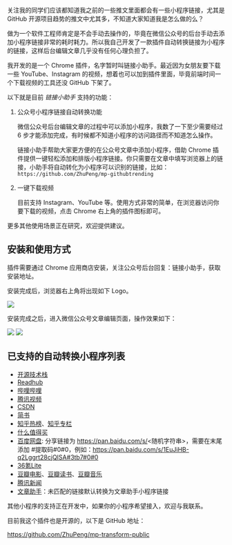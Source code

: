 关注我的同学们应该都知道我之前的一些推文里面都会有一些小程序链接，尤其是 GitHub 开源项目趋势的推文中尤其多，不知道大家知道我是怎么做的么？

做为一个软件工程师肯定是不会手动去操作的，毕竟在微信公众号的后台手动去添加小程序链接非常的耗时耗力。所以我自己开发了一款插件自动转换链接为小程序的链接，这样后台编辑文章几乎没有任何心理负担了。

我开发的是一个 Chrome 插件，名字暂时叫链接小助手。最近因为女朋友要下载一些 YouTube、Instagram 的视频，想着也可以加到插件里面，毕竟前端时间一个下载视频的工具还没 GitHub 下架了。

以下就是目前 *链接小助手* 支持的功能：

1. 公众号小程序链接自动转换功能

   微信公众号后台编辑文章的过程中可以添加小程序，我数了一下至少需要经过 6 步才能添加完成，有时候都不知道小程序的访问路径而不知道怎么操作。

   链接小助手帮助大家更方便的在公众号文章中添加小程序，借助 Chrome 插件提供一键轻松添加和排版小程序链接。你只需要在文章中填写浏览器上的链接，小助手将自动转化为小程序可以识别的链接，比如：`https://github.com/ZhuPeng/mp-githubtrending`

2. 一键下载视频

   目前支持 Instagram、YouTube 等。使用方式非常的简单，在浏览器访问你要下载的视频，点击 Chrome 右上角的插件图标即可。

更多其他使用场景正在研究，欢迎提供建议。

## 安装和使用方式

插件需要通过 Chrome 应用商店安装，关注公众号后台回复：链接小助手，获取安装地址。

安装完成后，浏览器右上角将出现如下 Logo。

![](https://7465-test-3c9b5e-1258459492.tcb.qcloud.la/common/link-128.png)

安装完成之后，进入微信公众号文章编辑页面，操作效果如下：

![](https://7465-test-3c9b5e-1258459492.tcb.qcloud.la/common/wechat-editor.PNG)
![](https://7465-test-3c9b5e-1258459492.tcb.qcloud.la/common/wechat-xiaoguo.PNG)


## 已支持的自动转换小程序列表

* [开源技术栈](<https://github.com/ZhuPeng/mp-githubtrending>)
* [Readhub](https://readhub.cn/topics)
* [哔哩哔哩](https://www.bilibili.com/)
* [腾讯视频](https://v.qq.com/)
* [CSDN](https://blog.csdn.net/)
* [简书](https://www.jianshu.com/)
* [知乎热榜](https://www.zhihu.com)、[知乎专栏](https://zhuanlan.zhihu.com)
* [什么值得买](https://www.smzdm.com)
* [百度网盘](https://pan.baidu.com): 分享链接为 https://pan.baidu.com/s/<随机字符串>，需要在末尾添加 #提取码#0#0，例如：https://pan.baidu.com/s/1EuJiHB-q2Lggrt28cjQISA#3tb7#0#0 
* [36氪Lite](https://36kr.com)
* [豆瓣电影](https://movie.douban.com/)、[豆瓣读书](https://book.douban.com/)、[豆瓣音乐](https://music.douban.com/)
* [腾讯新闻](https://new.qq.com/)
* [文章助手](https://linux.cn/article-10838-1.html)：未匹配的链接默认转换为文章助手小程序链接

其他小程序的支持正在开发中，如果你的小程序希望接入，欢迎与我联系。

目前我这个插件也是开源的，以下是 GitHub 地址：

https://github.com/ZhuPeng/mp-transform-public